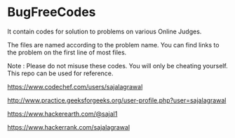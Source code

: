 # BugFreeCodes
It contain codes for solution to problems on various Online Judges.

The files are named according to the problem name. You can find links to the problem on the first line of most files.

Note : Please do not misuse these codes. You will only be cheating yourself. This repo can be used for reference.

https://www.codechef.com/users/sajalagrawal

http://www.practice.geeksforgeeks.org/user-profile.php?user=sajalagrawal

https://www.hackerearth.com/@sajal1

https://www.hackerrank.com/sajalagrawal
